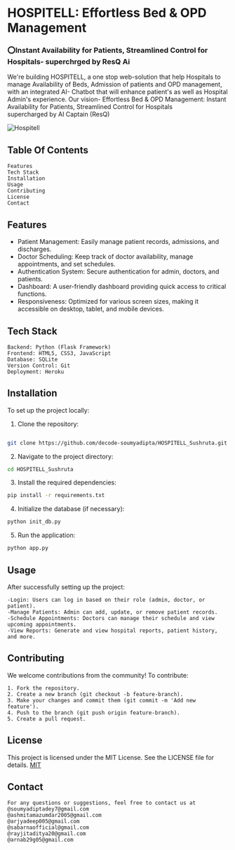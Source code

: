 
# HOSPITELL: Effortless Bed & OPD Management 
### ⭕Instant Availability for Patients, Streamlined Control for Hospitals- superchrged by ResQ Ai

We're building HOSPITELL, a one stop web-solution that help Hospitals to manage Availability of Beds, Admission of 
patients and OPD management, with an integrated AI- Chatbot that will enhance patient's as well as Hospital Admin's 
experience. 
Our vision- Effortless Bed & OPD Management: Instant Availability for Patients, Streamlined Control for Hospitals 
supercharged by AI Captain (ResQ)


![Hospitell ](https://github.com/user-attachments/assets/b67f4445-039a-4831-8710-85fbf63cebdc)



## Table Of Contents

    Features
    Tech Stack
    Installation
    Usage
    Contributing
    License
    Contact
## Features

- Patient Management: Easily manage patient records, admissions, and discharges.
- Doctor Scheduling: Keep track of doctor availability, manage appointments, and set schedules.
- Authentication System: Secure authentication for admin, doctors, and patients.
- Dashboard: A user-friendly dashboard providing quick access to critical functions.
- Responsiveness: Optimized for various screen sizes, making it accessible on desktop, tablet, and mobile devices.




## Tech Stack

    Backend: Python (Flask Framework)
    Frontend: HTML5, CSS3, JavaScript
    Database: SQLite
    Version Control: Git
    Deployment: Heroku
## Installation


To set up the project locally:

1. Clone the repository:

```bash

git clone https://github.com/decode-soumyadipta/HOSPITELL_Sushruta.git
```
2. Navigate to the project directory:
```bash
cd HOSPITELL_Sushruta
```
3. Install the required dependencies:
```bash
pip install -r requirements.txt
```

4. Initialize the database (if necessary):
```bash
python init_db.py
```
5. Run the application:
```bash
python app.py
```
## Usage

After successfully setting up the project:

    -Login: Users can log in based on their role (admin, doctor, or patient).
    -Manage Patients: Admin can add, update, or remove patient records.
    -Schedule Appointments: Doctors can manage their schedule and view upcoming appointments.
    -View Reports: Generate and view hospital reports, patient history, and more.
## Contributing

We welcome contributions from the community! To contribute:

    1. Fork the repository.
    2. Create a new branch (git checkout -b feature-branch).
    3. Make your changes and commit them (git commit -m 'Add new feature').
    4. Push to the branch (git push origin feature-branch).
    5. Create a pull request.

## License

This project is licensed under the MIT License. See the LICENSE file for details.
[MIT](https://github.com/decode-soumyadipta/HOSPITELL_Sushruta/blob/2ba6b933e6195a7563aa4abc4d522d85f348f9da/LICENSE)


## Contact

    For any questions or suggestions, feel free to contact us at
    @soumyadiptadey7@gmail.com
    @ashmitamazumdar2005@gmail.com
    @arjyadeep005@gmail.com
    @sabarnaofficial@gmail.com
    @rayjitaditya20@gmail.com
    @arnab29g05@gmail.com
